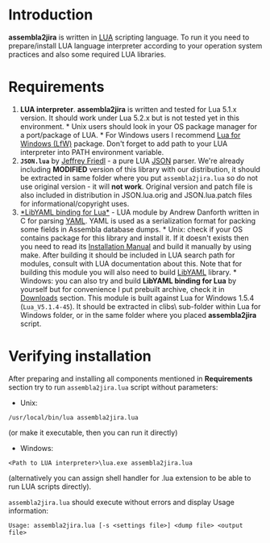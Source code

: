 # Introduction #

**assembla2jira** is written in [LUA](http://www.lua.org/) scripting language. To run it you need to prepare/install LUA language interpreter according to your operation system practices and also some required LUA libraries.

# Requirements #
  1. **LUA interpreter**. **assembla2jira** is written and tested for Lua 5.1.x version. It should work under Lua 5.2.x but is not tested yet in this environment.
    * Unix users should look in your OS package manager for a port/package of LUA.
    * For Windows users I recommend [Lua for Windows (LfW)](http://code.google.com/p/luaforwindows/) package. Don't forget to add path to your LUA interpreter into PATH environment variable.
  1. **`JSON.lua`** by [Jeffrey Friedl](http://regex.info/blog/lua/json) - a pure LUA [JSON](http://json.org/) parser. We're already including **MODIFIED** version of this library with our distribution, it should be extracted in same folder where you put `assembla2jira.lua` so do not use original version - it will **not work**. Original version and patch file is also included in distribution in JSON.lua.orig and JSON.lua.patch files for informational/copyright uses.
  1. [\*LibYAML binding for Lua\*](http://yaml.luaforge.net/) - LUA module by Andrew Danforth written in C for parsing [YAML](http://en.wikipedia.org/wiki/YAML). YAML is used as a serialization format for packing some fields in Assembla database dumps.
    * Unix: check if your OS contains package for this library and install it. If it doesn't exists then you need to read its [Installation Manual](http://yaml.luaforge.net/manual.html#install) and build it manually by using make. After building it should be included in LUA search path for modules, consult with LUA documentation about this. Note that for building this module you will also need to build [LibYAML](http://pyyaml.org/wiki/LibYAML) library.
    * Windows: you can also try and build **LibYAML binding for Lua** by yourself but for convenience I put prebuilt archive, check it in [Downloads](http://code.google.com/p/assembla2jira/downloads/detail?name=yaml-0.2-lua-5.1.4.zip&can=2&q=#makechanges) section. This module is built against Lua for Windows 1.5.4 (`Lua_V5.1.4-45`). It should be extracted in clibs\ sub-folder within Lua for Windows folder, or in the same folder where you placed **assembla2jira** script.

# Verifying installation #
After preparing and installing all components mentioned in **Requirements** section try to run `assembla2jira.lua` script without parameters:
  * Unix:
```
/usr/local/bin/lua assembla2jira.lua
```
(or make it executable, then you can run it directly)
  * Windows:
```
<Path to LUA interpreter>\lua.exe assembla2jira.lua
```
(alternatively you can assign shell handler for .lua extension to be able to run LUA scripts directly).

`assembla2jira.lua` should execute without errors and display Usage information:
```
Usage: assembla2jira.lua [-s <settings file>] <dump file> <output file>
```